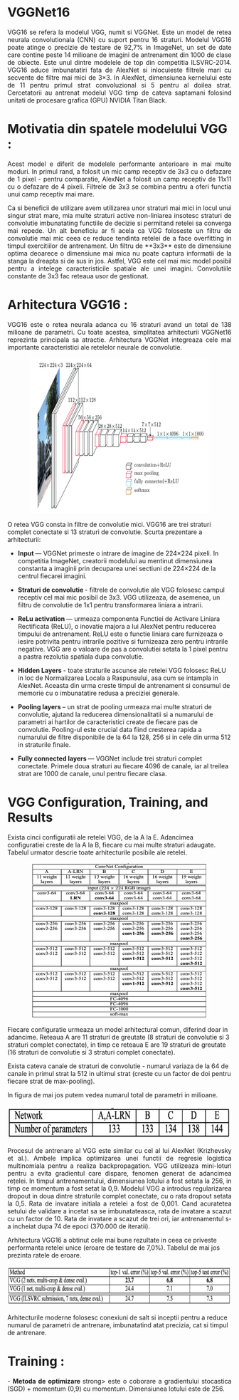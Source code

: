 # VGGNet16
<p align="justify"> VGG16 se refera la modelul VGG, numit si VGGNet. Este un model de retea neurala convolutionala (CNN) cu suport pentru 16 straturi. Modelul VGG16 poate atinge o precizie de testare de 92,7% in ImageNet, un set de date care contine peste 14 milioane de imagini de antrenament din 1000 de clase de obiecte. Este unul dintre modelele de top din competitia ILSVRC-2014.
VGG16 aduce imbunatatiri fata de AlexNet si inlocuieste filtrele mari cu secvente de filtre mai mici de 3×3. In AlexNet, dimensiunea kernelului este de 11 pentru primul strat convoluzional si 5 pentru al doilea strat. Cercetatorii au antrenat modelul VGG timp de cateva saptamani folosind unitati de procesare grafica (GPU) NVIDIA Titan Black.


# Motivatia din spatele modelului VGG :

<p align="justify">Acest model e diferit de modelele performante anterioare in mai multe moduri. In primul rand, a folosit un mic camp receptiv de 3x3 cu o defazare de 1 pixel - pentru comparatie, AlexNet a folosit un camp receptiv 
de 11x11 cu o defazare de 4 pixeli. Filtrele de 3x3 se combina pentru a oferi functia unui camp receptiv mai mare.

<p align="justify">Ca si beneficii de utilizare avem utilizarea unor straturi mai mici in locul unui singur strat mare, mia multe straturi active non-liniarea insotesc straturi de convolutie imbunatating functiile de decizie si permitand retelei sa converga mai repede.
Un alt beneficiu ar fi acela ca VGG foloseste un filtru de convolutie mai mic ceea ce reduce tendinta retelei de a face overfitting in timpul exercitiilor de antrenament. Un filtru de **3x3** este de dimensiune optima deoarece o dimensiune mai mica nu poate captura informatii de la stanga la dreapta si de sus in jos. Astfel, VGG este cel mai mic model posibil pentru a intelege caracteristicile spatiale ale unei imagini.
Convolutiile constante de 3x3 fac reteaua usor de gestionat.



# Arhitectura VGG16 :

<p align="justify">VGG16 este o retea neurala adanca cu 16 straturi avand un total de 138 milioane de parametri. Cu toate acestea, simplitatea arhitecturii VGGNet16 reprezinta principala sa atractie.
Arhitectura VGGNet integreaza cele mai importante caracteristici ale retelelor neurale de convolutie.

<div align="center">
    <img height="350" width="400" src="https://github.com/mirceazco/VerificareFormala-2023/blob/main/LaTeX/vggnet.png.png">
</div>


O retea VGG consta in filtre de convolutie mici. VGG16 are trei straturi complet conectate si 13 straturi de convolutie.
Scurta prezentare a arhitecturii:


- <strong> Input </strong> — VGGNet primeste o intrare de imagine de 224×224 pixeli. In competitia ImageNet, creatorii modelului au mentinut dimensiunea constanta a imaginii prin decuparea unei sectiuni de 224×224 de la centrul fiecarei imagini.

- <strong> Straturi de convolutie </strong> - filtrele de convolutie ale VGG folosesc campul receptiv cel mai mic posibil de 3x3. VGG utilizeaza, de asemenea, un filtru de convolutie de 1x1 pentru transformarea liniara a intrarii. 

- <strong> ReLu activation </strong> — urmeaza componenta Functiei de Activare Liniara Rectificata (ReLU), o inovatie majora a lui AlexNet pentru reducerea timpului de antrenament. ReLU este o functie liniara care 
furnizeaza o iesire potrivita pentru intrarile pozitive si furnizeaza zero pentru intrarile negative. VGG are o valoare de pas a convolutiei setata la 1 pixel pentru a pastra rezolutia spatiala dupa convolutie.

- <strong> Hidden Layers </strong> - toate straturile ascunse ale retelei VGG folosesc ReLU in loc de Normalizarea Locala a Raspunsului, asa cum se intampla in AlexNet. Aceasta din urma creste timpul de antrenament si consumul de memorie cu o imbunatatire redusa a preciziei generale.

- <strong> Pooling layers </strong> – un strat de pooling urmeaza mai multe straturi de convolutie, ajutand la reducerea dimensionalitatii si a numarului de parametri ai hartilor de caracteristici create de fiecare pas de convolutie. Pooling-ul este crucial data fiind cresterea rapida a numarului de filtre disponibile de la 64 la 128, 256 si in cele din urma 512 in straturile finale.

- <strong> Fully connected layers </strong> — VGGNet include trei straturi complet conectate. Primele doua straturi au fiecare 4096 de canale, iar al treilea strat are 1000 de canale, unul pentru fiecare clasa.


# VGG Configuration, Training, and Results

Exista cinci configuratii ale retelei VGG, de la A la E. Adancimea configuratiei creste de la A la B, fiecare cu mai multe straturi adaugate. Tabelul urmator descrie toate arhitecturile posibile ale retelei.

<div align="center">
    <img height="350" width="400" src="https://github.com/mirceazco/VerificareFormala-2023/blob/main/LaTeX/config.png">
</div>

Fiecare configuratie urmeaza un model arhitectural comun, diferind doar in adancime. Reteaua A are 11 straturi de greutate (8 straturi de convolutie si 3 straturi complet conectate), in timp ce reteaua E are 19 straturi de greutate (16 straturi de convolutie si 3 straturi complet conectate).

Exista cateva canale de straturi de convolutie - numarul variaza de la 64 de canale in primul strat la 512 in ultimul strat (creste cu un factor de doi pentru fiecare strat de max-pooling). 

In figura de mai jos putem vedea numarul total de parametri in milioane.

<div align="center">
    <img height="77" width="724" src="https://github.com/mirceazco/VerificareFormala-2023/blob/main/LaTeX/parameters.png">
</div>

<p align="justify">Procesul de antrenare al VGG este similar cu cel al lui AlexNet (Krizhevsky et al.). Ambele implica optimizarea unei functii de regresie logistica multinomiala pentru a realiza backpropagation. VGG utilizeaza mini-loturi pentru a evita gradientul care dispare, fenomen generat de adancimea rețelei.
In timpul antrenamentului, dimensiunea lotului a fost setata la 256, in timp ce momentum a fost setat la 0,9. Modelul VGG a introdus regularizarea dropout in doua dintre straturile complet conectate, cu o rata dropout setata la 0,5. Rata de invatare initiala a retelei a fost de 0,001. Cand acuratetea setului de validare a incetat sa se imbunatateasca, rata de invatare a scazut cu un factor de 10. Rata de invatare a scazut de trei ori, iar antrenamentul s-a incheiat dupa 74 de epoci (370.000 de iteratii).

Arhitectura VGG16 a obtinut cele mai bune rezultate in ceea ce priveste performanta retelei unice (eroare de testare de 7,0%). Tabelul de mai jos prezinta ratele de eroare.

<div align="center">
    <img height="92" width="726" src="https://github.com/mirceazco/VerificareFormala-2023/blob/main/LaTeX/rates.png">
</div>

Arhitecturile moderne folosesc conexiuni de salt si inceptii pentru a reduce numarul de parametri de antrenare, imbunatatind atat precizia, cat si timpul de antrenare.


# Training :

<p align="justify"> - <strong> Metoda de optimizare </strong>strong> este o coborare a gradientului stocastica (SGD) + momentum (0,9) cu momentum. Dimensiunea lotului este de 256.









